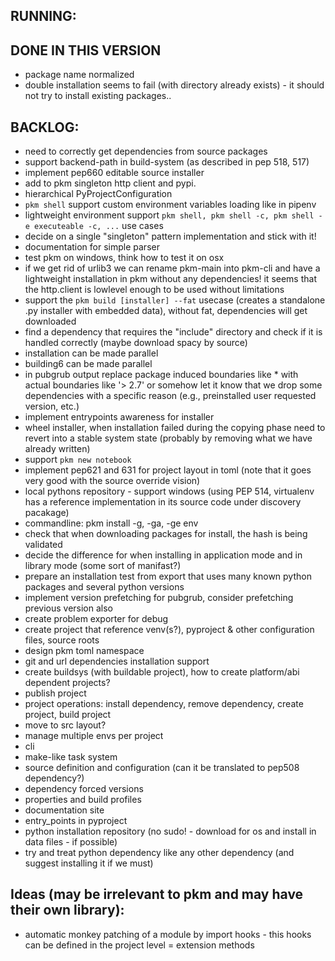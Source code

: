 ## RUNNING:
 

## DONE IN THIS VERSION
- package name normalized
- double installation seems to fail (with directory already exists) - it should not try to install existing packages..


## BACKLOG:
- need to correctly get dependencies from source packages
- support backend-path in build-system (as described in pep 518, 517)
- implement pep660 editable source installer
- add to pkm singleton http client and pypi.
- hierarchical PyProjectConfiguration
- `pkm shell` support custom environment variables loading like in pipenv
- lightweight environment support `pkm shell, pkm shell -c, pkm shell -e executeable -c, ...` use cases
- decide on a single "singleton" pattern implementation and stick with it!
- documentation for simple parser
- test pkm on windows, think how to test it on osx
- if we get rid of urlib3 we can rename pkm-main into pkm-cli and have a lightweight installation in pkm without any
  dependencies! it seems that the http.client is lowlevel enough to be used without limitations 
- support the `pkm build [installer] --fat` usecase (creates a standalone .py installer with embedded data), without
  fat, dependencies will get downloaded
- find a dependency that requires the "include" directory and check if it is handled correctly (maybe download spacy by
  source)
- installation can be made parallel
- building6 can be made parallel
- in pubgrub output replace package induced boundaries like * with actual boundaries like '> 2.7' or somehow let it know
  that we drop some dependencies with a specific reason (e.g., preinstalled user requested version, etc.)
- implement entrypoints awareness for installer
- wheel installer, when installation failed during the copying phase need to revert into a stable system state (probably
  by removing what we have already written)
- support `pkm new notebook`
- implement pep621 and 631 for project layout in toml (note that it goes very good with the source override vision)
- local pythons repository - support windows (using PEP 514, virtualenv has a reference implementation in its source
  code under discovery pacakage)
- commandline: pkm install -g, -ga, -ge env
- check that when downloading packages for install, the hash is being validated
- decide the difference for when installing in application mode and in library mode (some sort of manifast?)
- prepare an installation test from export that uses many known python packages and several python versions
- implement version prefetching for pubgrub, consider prefetching previous version also
- create problem exporter for debug
- create project that reference venv(s?), pyproject & other configuration files, source roots
- design pkm toml namespace
- git and url dependencies installation support
- create buildsys (with buildable project), how to create platform/abi dependent projects?  
- publish project
- project operations: install dependency, remove dependency, create project, build project
- move to src layout?
- manage multiple envs per project
- cli
- make-like task system
- source definition and configuration (can it be translated to pep508 dependency?)
- dependency forced versions 
- properties and build profiles
- documentation site
- entry_points in pyproject
- python installation repository (no sudo! - download for os and install in data files - if possible)
- try and treat python dependency like any other dependency (and suggest installing it if we must)

## Ideas (may be irrelevant to pkm and may have their own library):
- automatic monkey patching of a module by import hooks - this hooks can be defined in the project level = extension methods  